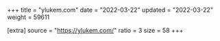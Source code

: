 +++
title = "ylukem.com"
date = "2022-03-22"
updated = "2022-03-22"
weight = 59611

[extra]
source = "https://ylukem.com/"
ratio = 3
size = 58
+++
